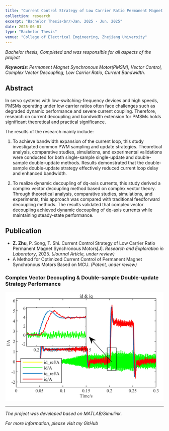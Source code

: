 ```yaml
---
title: "Current Control Strategy of Low Carrier Ratio Permanent Magnet Synchronous Motor Drive Systems"
collection: research
excerpt: "Bachelor Thesis<br/>Jan. 2025 - Jun. 2025"
date: 2025-06-01
type: "Bachelor Thesis"
venue: "College of Electrical Engineering, Zhejiang University"
---
```


*Bachelor thesis, Completed and was responsible for all aspects of the project*

***Keywords**: Permanent Magnet Synchronous Motor(PMSM), Vector Control, Complex Vector Decoupling, Low Carrier Ratio, Current Bandwidth.*

## Abstract
In servo systems with low-switching-frequency devices and high speeds, PMSMs operating under low carrier ratios often face challenges such as degraded dynamic performance and severe current coupling. Therefore, research on current decoupling and bandwidth extension for PMSMs holds significant theoretical and practical significance.

The results of the research mainly include:  

1. To achieve bandwidth expansion of the current loop, this study investigated common PWM sampling and update strategies. Theoretical analysis, comparative studies, simulations, and experimental validations were conducted for both single-sample single-update and double-sample double-update methods. Results demonstrated that the double-sample double-update strategy effectively reduced current loop delay and enhanced bandwidth.  

2. To realize dynamic decoupling of dq-axis currents, this study derived a complex vector decoupling method based on complex vector theory. Through theoretical analysis, comparative studies, simulations, and experiments, this approach was compared with traditional feedforward decoupling methods. The results validated that complex vector decoupling achieved dynamic decoupling of dq-axis currents while maintaining steady-state performance.

## Publication
* **Z. Zhu**, P. Song, T. Shi. Current Control Strategy of Low Carrier Ratio Permanent Magnet Synchronous Motors[J]. *Research and Exploration in Laboratory*, 2025. *(Journal Article, under review)*
* A Method for Optimized Current Control of Permanent Magnet Synchronous Motors Based on MCU. *(Patent, under review)*

### Complex Vector Decoupling & Double-sample Double-update Strategy Performance
<img src='/images/CV-dq-current.png'>

---

*The project was developed based on MATLAB/Simulink.*

*For more information, please visit my GitHub*

